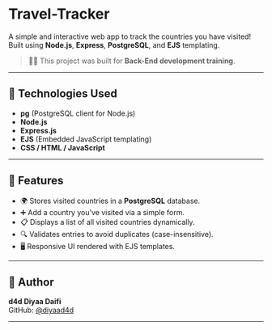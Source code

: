 # Travel-Tracker

A simple and interactive web app to track the countries you have visited!  
Built using **Node.js**, **Express**, **PostgreSQL**, and **EJS** templating.  

> 🏋️‍♂️ This project was built for **Back-End development training**.

---

## 🧰 Technologies Used

- **pg** (PostgreSQL client for Node.js)
- **Node.js**  
- **Express.js**    
- **EJS** (Embedded JavaScript templating)  
- **CSS / HTML / JavaScript**  

---

## 🌟 Features

- 🌍 Stores visited countries in a **PostgreSQL** database.  
- ➕ Add a country you’ve visited via a simple form.  
- 📋 Displays a list of all visited countries dynamically.  
- 🔍 Validates entries to avoid duplicates (case-insensitive).  
- 🖥️ Responsive UI rendered with EJS templates.  

---

## 🙋 Author

**d4d Diyaa Daifi**  
GitHub: [@diyaad4d](https://github.com/diyaad4d)  

---

